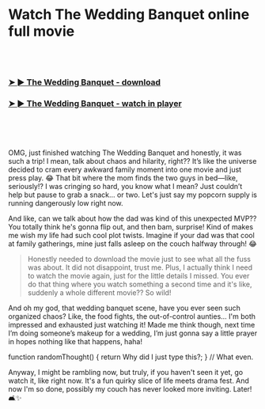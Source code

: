 <h1>Watch The Wedding Banquet online full movie</h1>


<br><br>

<h3><a href="https://Darins-gesowattbreak1972.github.io/bnknufsxop/">➤ ► The Wedding Banquet - download</a></h3> 
<h3><a href="https://Darins-gesowattbreak1972.github.io/bnknufsxop/">➤ ► The Wedding Banquet - watch in player</a></h3>


<br><br><br>


OMG, just finished watching The Wedding Banquet and honestly, it was such a trip! I mean, talk about chaos and hilarity, right?? It’s like the universe decided to cram every awkward family moment into one movie and just press play. 😂 That bit where the mom finds the two guys in bed—like, seriously!? I was cringing so hard, you know what I mean? Just couldn’t help but pause to grab a snack... or two. Let's just say my popcorn supply is running dangerously low right now. 

And like, can we talk about how the dad was kind of this unexpected MVP?? You totally think he's gonna flip out, and then bam, surprise! Kind of makes me wish my life had such cool plot twists. Imagine if your dad was that cool at family gatherings, mine just falls asleep on the couch halfway through! 😂 

> Honestly needed to download the movie just to see what all the fuss was about. It did not disappoint, trust me. Plus, I actually think I need to watch the movie again, just for the little details I missed. You ever do that thing where you watch something a second time and it's like, suddenly a whole different movie?? So wild!

And oh my god, that wedding banquet scene, have you ever seen such organized chaos? Like, the food fights, the out-of-control aunties... I'm both impressed and exhausted just watching it! Made me think though, next time I’m doing someone’s makeup for a wedding, I’m just gonna say a little prayer in hopes nothing like that happens, haha!

function randomThought() { return Why did I just type this?; } // What even.

Anyway, I might be rambling now, but truly, if you haven't seen it yet, go watch it, like right now. It's a fun quirky slice of life meets drama fest. And now I'm so done, possibly my couch has never looked more inviting. Later! 🛋️✨
